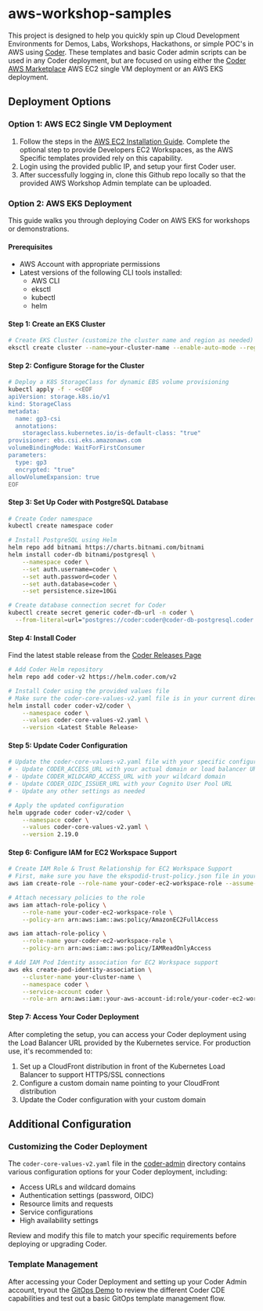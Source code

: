 # aws-workshop-samples
This project is designed to help you quickly spin up Cloud Development Environments for Demos, Labs, Workshops, Hackathons, or simple POC's in AWS using [Coder](https://coder.com/cde). These templates and basic Coder admin scripts can be used in any Coder deployment, but are focused on using either the [Coder AWS Marketplace](https://coder.com/docs/install/cloud/ec2) AWS EC2 single VM deployment or an AWS EKS deployment.

## Deployment Options

### Option 1: AWS EC2 Single VM Deployment

1) Follow the steps in the [AWS EC2 Installation Guide](https://coder.com/docs/install/cloud/ec2). Complete the optional step to provide Developers EC2 Workspaces, as the AWS Specific templates provided rely on this capability.
2) Login using the provided public IP, and setup your first Coder user.
3) After successfully logging in, clone this Github repo locally so that the provided AWS Workshop Admin template can be uploaded.

### Option 2: AWS EKS Deployment

This guide walks you through deploying Coder on AWS EKS for workshops or demonstrations.

#### Prerequisites
- AWS Account with appropriate permissions
- Latest versions of the following CLI tools installed:
  - AWS CLI
  - eksctl
  - kubectl
  - helm

#### Step 1: Create an EKS Cluster
```bash
# Create EKS Cluster (customize the cluster name and region as needed)
eksctl create cluster --name=your-cluster-name --enable-auto-mode --region your-region
```

#### Step 2: Configure Storage for the Cluster
```bash
# Deploy a K8S StorageClass for dynamic EBS volume provisioning
kubectl apply -f - <<EOF
apiVersion: storage.k8s.io/v1
kind: StorageClass
metadata:
  name: gp3-csi
  annotations:
    storageclass.kubernetes.io/is-default-class: "true"
provisioner: ebs.csi.eks.amazonaws.com
volumeBindingMode: WaitForFirstConsumer
parameters:
  type: gp3
  encrypted: "true"
allowVolumeExpansion: true
EOF
```

#### Step 3: Set Up Coder with PostgreSQL Database
```bash
# Create Coder namespace
kubectl create namespace coder

# Install PostgreSQL using Helm
helm repo add bitnami https://charts.bitnami.com/bitnami
helm install coder-db bitnami/postgresql \
    --namespace coder \
    --set auth.username=coder \
    --set auth.password=coder \
    --set auth.database=coder \
    --set persistence.size=10Gi

# Create database connection secret for Coder
kubectl create secret generic coder-db-url -n coder \
  --from-literal=url="postgres://coder:coder@coder-db-postgresql.coder.svc.cluster.local:5432/coder?sslmode=disable"
```

#### Step 4: Install Coder
Find the latest stable release from the [Coder Releases Page](https://github.com/coder/coder/releases)
```bash
# Add Coder Helm repository
helm repo add coder-v2 https://helm.coder.com/v2

# Install Coder using the provided values file
# Make sure the coder-core-values-v2.yaml file is in your current directory
helm install coder coder-v2/coder \
    --namespace coder \
    --values coder-core-values-v2.yaml \
    --version <Latest Stable Release>
```

#### Step 5: Update Coder Configuration
```bash
# Update the coder-core-values-v2.yaml file with your specific configuration:
# - Update CODER_ACCESS_URL with your actual domain or load balancer URL
# - Update CODER_WILDCARD_ACCESS_URL with your wildcard domain
# - Update CODER_OIDC_ISSUER_URL with your Cognito User Pool URL
# - Update any other settings as needed

# Apply the updated configuration
helm upgrade coder coder-v2/coder \
    --namespace coder \
    --values coder-core-values-v2.yaml \
    --version 2.19.0
```

#### Step 6: Configure IAM for EC2 Workspace Support
```bash
# Create IAM Role & Trust Relationship for EC2 Workspace Support
# First, make sure you have the ekspodid-trust-policy.json file in your current directory
aws iam create-role --role-name your-coder-ec2-workspace-role --assume-role-policy-document file://ekspodid-trust-policy.json

# Attach necessary policies to the role
aws iam attach-role-policy \
    --role-name your-coder-ec2-workspace-role \
    --policy-arn arn:aws:iam::aws:policy/AmazonEC2FullAccess

aws iam attach-role-policy \
    --role-name your-coder-ec2-workspace-role \
    --policy-arn arn:aws:iam::aws:policy/IAMReadOnlyAccess

# Add IAM Pod Identity association for EC2 Workspace support
aws eks create-pod-identity-association \
    --cluster-name your-cluster-name \
    --namespace coder \
    --service-account coder \
    --role-arn arn:aws:iam::your-aws-account-id:role/your-coder-ec2-workspace-role
```

#### Step 7: Access Your Coder Deployment
After completing the setup, you can access your Coder deployment using the Load Balancer URL provided by the Kubernetes service. For production use, it's recommended to:

1. Set up a CloudFront distribution in front of the Kubernetes Load Balancer to support HTTPS/SSL connections
2. Configure a custom domain name pointing to your CloudFront distribution
3. Update the Coder configuration with your custom domain

## Additional Configuration

### Customizing the Coder Deployment
The `coder-core-values-v2.yaml` file in the [coder-admin](./coder-admin) directory contains various configuration options for your Coder deployment, including:

- Access URLs and wildcard domains
- Authentication settings (password, OIDC)
- Resource limits and requests
- Service configurations
- High availability settings

Review and modify this file to match your specific requirements before deploying or upgrading Coder.

### Template Management
After accessing your Coder Deployment and setting up your Coder Admin account, tryout the [GitOps Demo](https://github.com/greg-the-coder/partner-demo-gitops) to review the different Coder CDE capabilities and test out a basic GitOps template management flow.
